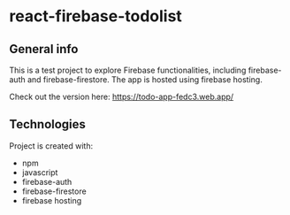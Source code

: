 # react-firebase-todolist

## General info

This is a test project to explore Firebase functionalities, including firebase-auth and firebase-firestore. The app is hosted using firebase hosting.

Check out the version here: https://todo-app-fedc3.web.app/

## Technologies

Project is created with:

- npm
- javascript
- firebase-auth 
- firebase-firestore
- firebase hosting
